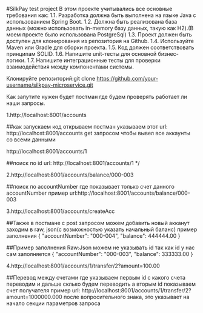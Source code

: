 #SilkPay test project 
В этом проекте учитывались все основные требования как:
1.1. Разработка должна быть выполнена на языке Java с использованием Spring Boot.
1.2. Должна быть реализована база данных (можно использовать in-memory базу
данных, такую как H2).(В моем проекте было использована PostgreSql)
1.3. Проект должен быть доступен для клонирования из репозитория на Github.
1.4. Используйте Maven или Gradle для сборки проекта.
1.5. Код должен соответствовать принципам SOLID.
1.6. Напишите unit-тесты для основной бизнес-логики.
1.7. Напишите интеграционные тесты для проверки взаимодействия между
компонентами системы.


Клонируйте репозиторий:git clone https://github.com/your-username/silkpay-microservice.git

Как запутите нужен будет постман где будем проверять работает ли наши запросы.

1.http://localhost:8001/accounts 

##как запускаем код открываем постман указываем этот url: http://localhost:8001/accounts get запросом чтобы вывел все аккаунты со всеми данными

http://localhost:8001/accounts/1

##поиск по id url: http://localhost:8001/accounts/1 */

2.http://localhost:8001/accounts/balance/000-003

##поиск по accountNumber где показывает только счет данного accountNumber пример url:http://localhost:8001/accounts/balance/000-003

3.http://localhost:8001/accounts/createAcc

##Также в постмане с post запросом можем добавить новый акканут  заходим в raw, json(с возможностью указать начальный баланс) пример заполнения { "accountNumber": "000-004", "balance": 444444.00 }

##Пример заполнения Raw:Json можем не указывать id так как id у нас сам заполняется 
{
    "accountNumber": "000-003",
    "balance": 333333.00
}

4.http://localhost:8001/accounts/1/transfer/2?amount=100.00

##Перевод между счетами где указываем первым id с какого счета переводим и дальше склько будем переводить а вторым id показываем счет получателя пример url: http://localhost:8001/accounts/1/transfer/2?amount=1000000.000 после вопросительного знака, это указывает на начало секции параметров запроса
